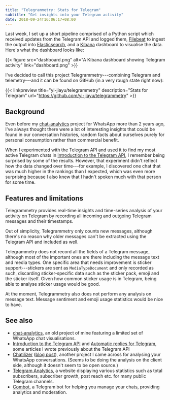 ```yaml
---
title: "Telegrammetry: Stats for Telegram"
subtitle: "Get insights into your Telegram activity"
date: 2018-09-24T16:06:17+08:00
---
```


Last week, I set up a short pipeline comprised of a Python script which received updates from the Telegram API and
logged them, [Filebeat](https://www.elastic.co/products/beats/filebeat) to ingest the output into
[Elasticsearch](https://www.elastic.co/products/elasticsearch), and a [Kibana](https://www.elastic.co/products/kibana)
dashboard to visualise the data. Here's what the dashboard looks like:

{{< figure src="dashboard.png" alt="A Kibana dashboard showing Telegram activity" link="dashboard.png" >}}

I've decided to call this project Telegrammetry---combining Telegram and telemetry---and it can be found on GitHub (in a
very rough state right now):

{{< linkpreview title="yi-jiayu/telegrammetry" description="Stats for Telegram"
url="https://github.com/yi-jiayu/telegrammetry" >}}

## Background

Even before my [chat-analytics](https://github.com/yi-jiayu/chat-analytics) project for WhatsApp more than 2 years ago,
I've always thought there were a lot of interesting insights that could be found in our conversation histories, random
facts about ourselves purely for personal consumption rather than commercial benefit.

When I experimented with the Telegram API and used it to find my most active Telegram chats in [Introduction to the
Telegram API](https://towardsdatascience.com/introduction-to-the-telegram-api-b0cd220dbed2), I remember being surprised
by some of the results. However, that experiment didn't reflect how the data changed over time---for example, I
discovered one chat that was much higher in the rankings than I expected, which was even more surprising because I also
knew that I hadn't spoken much with that person for some time.

## Features and limitations

Telegrammetry provides real-time insights and time-series analysis of your activity on Telegram by recording all
incoming and outgoing Telegram messages and their timestamps.

Out of simplicity, Telegrammetry only counts new messages, although there's no reason why older messages can't be
extracted using the Telegram API and included as well.

Telegrammetry does not record all the fields of a Telegram message, although most of the important ones are there
including the message text and media types. One specific area that needs improvement is sticker support---stickers are
sent as `MediaTypeDocument` and only recorded as such, discarding sticker-specific data such as the sticker pack, emoji
and the sticker itself. Given how common sticker usage is in Telegram, being able to analyse sticker usage would be
good.

At the moment, Telegrammetry also does not perform any analysis on message text. Message sentiment and emoji usage
statistics would be nice to have.

## See also

- [chat-analytics](https://github.com/yi-jiayu/chat-analytics), an old project of mine featuring a limited set of
WhatsApp chat visualisations.
- [Introduction to the Telegram
API](https://towardsdatascience.com/introduction-to-the-telegram-api-b0cd220dbed2) and [Automatic replies for
Telegram](https://medium.com/@jiayu./automatic-replies-for-telegram-85075f28321), some articles I wrote previously about
the Telegram API
- [Chatilizer](https://chatilyzer.com/) ([blog
post](https://medium.com/@danielsternlicht/chatilyzer-a-whatsapp-chat-analyzer-visualization-tool-cbd1cde76ae2)),
another project I came across for analysing your WhatsApp conversations. (Seems to be doing the analysis on the client
side, although it doesn't seem to be open source.)
- [Telegram Analytics](https://tgstat.com/), a website displaying
various statistics such as total subscribers, subscriber growth, post reach etc. for many public Telegram channels.
- [Combot](https://combot.org/), a Telegram bot for helping you manage your chats, providing analytics and moderation.
